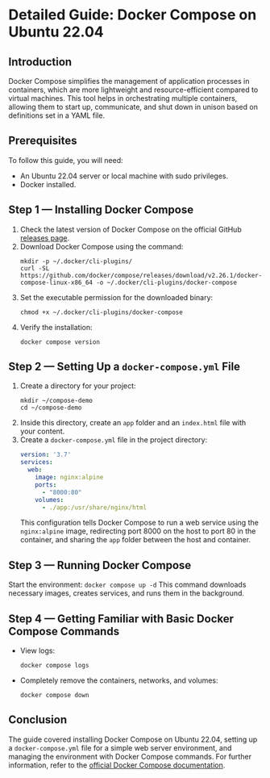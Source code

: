 # Detailed Guide: Docker Compose on Ubuntu 22.04

## Introduction
Docker Compose simplifies the management of application processes in containers, which are more lightweight and resource-efficient compared to virtual machines. This tool helps in orchestrating multiple containers, allowing them to start up, communicate, and shut down in unison based on definitions set in a YAML file.

## Prerequisites
To follow this guide, you will need:
- An Ubuntu 22.04 server or local machine with sudo privileges.
- Docker installed.

## Step 1 — Installing Docker Compose
1. Check the latest version of Docker Compose on the official GitHub [releases page](https://github.com/docker/compose/releases).
2. Download Docker Compose using the command:
    ```
    mkdir -p ~/.docker/cli-plugins/
    curl -SL https://github.com/docker/compose/releases/download/v2.26.1/docker-compose-linux-x86_64 -o ~/.docker/cli-plugins/docker-compose
    ```
3. Set the executable permission for the downloaded binary:
    ```
    chmod +x ~/.docker/cli-plugins/docker-compose
    ```
4. Verify the installation:
    ```
    docker compose version
    ```

## Step 2 — Setting Up a `docker-compose.yml` File
1. Create a directory for your project:
    ```
    mkdir ~/compose-demo
    cd ~/compose-demo
    ```
2. Inside this directory, create an `app` folder and an `index.html` file with your content.
3. Create a `docker-compose.yml` file in the project directory:
    ```yaml
    version: '3.7'
    services:
      web:
        image: nginx:alpine
        ports:
          - "8000:80"
        volumes:
          - ./app:/usr/share/nginx/html
    ```
   This configuration tells Docker Compose to run a web service using the `nginx:alpine` image, redirecting port 8000 on the host to port 80 in the container, and sharing the `app` folder between the host and container.

## Step 3 — Running Docker Compose
Start the environment:
    ```
    docker compose up -d
    ```
   This command downloads necessary images, creates services, and runs them in the background.

## Step 4 — Getting Familiar with Basic Docker Compose Commands
- View logs:
    ```
    docker compose logs
    ```
- Completely remove the containers, networks, and volumes:
    ```
    docker compose down
    ```

## Conclusion
The guide covered installing Docker Compose on Ubuntu 22.04, setting up a `docker-compose.yml` file for a simple web server environment, and managing the environment with Docker Compose commands. For further information, refer to the [official Docker Compose documentation](https://docs.docker.com/compose/reference/).

